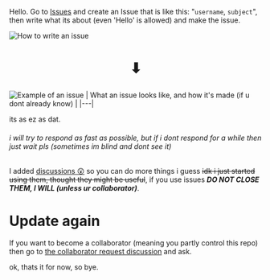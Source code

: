 Hello. Go to [Issues](https://github.com/CodingRedpanda/Ping-me/issues) and create an Issue that is like this: "`username`, `subject`", then write what its about (even 'Hello' is allowed) and make the issue.

![How to write an issue](https://user-images.githubusercontent.com/64909897/119878300-f74ab500-bef7-11eb-9a8a-3dbad28c8e3d.png)

<h1><p align="center">⬇</p></h1>

![Example of an issue](https://user-images.githubusercontent.com/64909897/119878070-ba7ebe00-bef7-11eb-88a7-7f5b47a3c948.png)
| What an issue looks like, and how it's made (if u dont already know) |
|---|

its as ez as dat.

###### i will try to respond as fast as possible, but if i dont respond for a *while* then just wait pls (sometimes im blind and dont see it)

I added [discussions 😲](https://github.com/theiocoder/Ping-me/discussions) so you can do more things i guess ~~idk i just started using them, thought they might be useful~~, if you use issues ***DO NOT CLOSE THEM, I WILL (unless ur collaborator)***.



# Update again

If you want to become a collaborator (meaning you partly control this repo) then go to [the collaborator request discussion](https://github.com/theiocoder/Ping-me/discussions/6) and ask.


ok, thats it for now, so bye.
